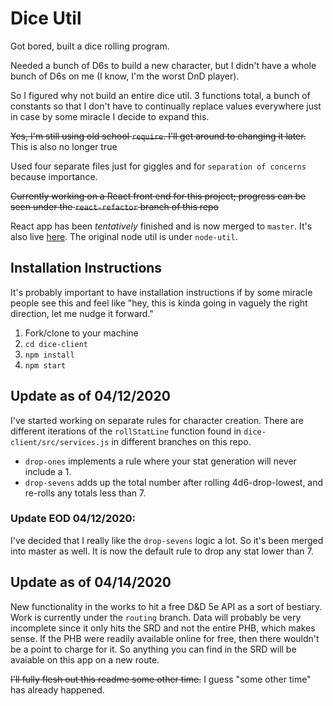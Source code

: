 # Dice Util

Got bored, built a dice rolling program.

Needed a bunch of D6s to build a new character, but I didn't have a whole bunch of D6s on me (I know, I'm the worst DnD player).

So I figured why not build an entire dice util. 3 functions total, a bunch of constants so that I don't have to continually replace values everywhere just in case by some miracle I decide to expand this.

~~Yes, I'm still using old school `require`. I'll get around to changing it later.~~ This is also no longer true

Used four separate files just for giggles and for `separation of concerns` because importance.

~~Currently working on a React front end for this project; progress can be seen under the `react-refactor` branch of this repo~~

React app has been *tentatively* finished and is now merged to `master`. It's also live [here](https://rollsomedice.surge.sh). The original node util is under `node-util`.

## Installation Instructions

It's probably important to have installation instructions if by some miracle people see this and feel like "hey, this is kinda going in vaguely the right direction, let me nudge it forward."

1. Fork/clone to your machine 
2. `cd dice-client`
3. `npm install`
4. `npm start`

## Update as of 04/12/2020

I've started working on separate rules for character creation. There are different iterations of the `rollStatLine` function found in `dice-client/src/services.js` in different branches on this repo.

* `drop-ones` implements a rule where your stat generation will never include a 1.
* `drop-sevens` adds up the total number after rolling 4d6-drop-lowest, and re-rolls any totals less than 7.

### Update EOD 04/12/2020:
I've decided that I really like the `drop-sevens` logic a lot. So it's been merged into master as well. It is now the default rule to drop any stat lower than 7.

## Update as of 04/14/2020
New functionality in the works to hit a free D&D 5e API as a sort of bestiary. Work is currently under the `routing` branch. Data will probably be very incomplete since it only hits the SRD and not the entire PHB, which makes sense. If the PHB were readily available online for free, then there wouldn't be a point to charge for it. So anything you can find in the SRD will be avaiable on this app on a new route.

~~I'll fully flesh out this readme some other time.~~ I guess "some other time" has already happened.